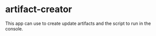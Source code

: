 # artifact-creator
This app can use to create update artifacts and the script to run in the console.
